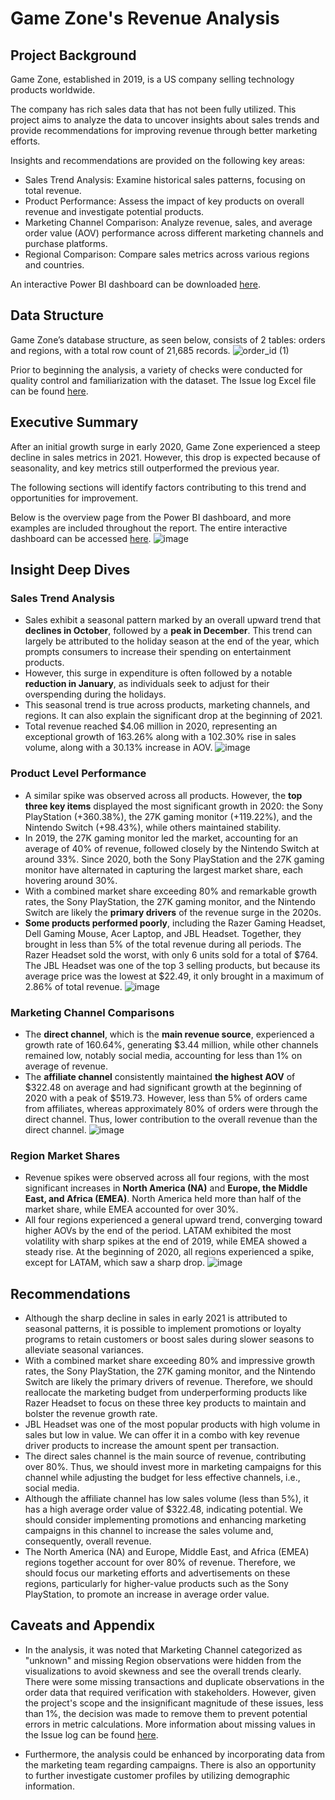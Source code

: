 # Game Zone's Revenue Analysis
## Project Background

Game Zone, established in 2019, is a US company selling technology products worldwide.

The company has rich sales data that has not been fully utilized. This project aims to analyze the data to uncover insights about sales trends and provide recommendations for improving revenue through better marketing efforts.

Insights and recommendations are provided on the following key areas:

- Sales Trend Analysis: Examine historical sales patterns, focusing on total revenue.
- Product Performance: Assess the impact of key products on overall revenue and investigate potential products.
- Marketing Channel Comparison: Analyze revenue, sales, and average order value (AOV) performance across different marketing channels and purchase platforms.
- Regional Comparison: Compare sales metrics across various regions and countries.

An interactive Power BI dashboard can be downloaded [here](https://github.com/ntma23/gamezone_revenue/blob/main/game%20zone.pbix).

## Data Structure

Game Zone’s database structure, as seen below, consists of 2 tables: orders and regions, with a total row count of 21,685 records.
![order_id (1)](https://github.com/user-attachments/assets/bf640081-170b-45b3-b541-c0368d3d044a)


Prior to beginning the analysis, a variety of checks were conducted for quality control and familiarization with the dataset. The Issue log Excel file can be found [here](https://github.com/ntma23/gamezone_revenue/blob/main/Game%20Zone_Issue%20Log.xlsx).

## Executive Summary

After an initial growth surge in early 2020, Game Zone experienced a steep decline in sales metrics in 2021. However, this drop is expected because of seasonality, and key metrics still outperformed the previous year.

The following sections will identify factors contributing to this trend and opportunities for improvement.

Below is the overview page from the Power BI dashboard, and more examples are included throughout the report. The entire interactive dashboard can be accessed [here](https://github.com/ntma23/gamezone_revenue/blob/main/game%20zone.pbix).
![image](https://github.com/user-attachments/assets/57ab1c29-f5e9-44cb-b4a4-fe55d7cc9376)


## Insight Deep Dives

### Sales Trend Analysis

- Sales exhibit a seasonal pattern marked by an overall upward trend that **declines in October**, followed by a **peak in December**. This trend can largely be attributed to the holiday season at the end of the year, which prompts consumers to increase their spending on entertainment products.
- However, this surge in expenditure is often followed by a notable **reduction in January**, as individuals seek to adjust for their overspending during the holidays.
- This seasonal trend is true across products, marketing channels, and regions. It can also explain the significant drop at the beginning of 2021.
- Total revenue reached $4.06 million in 2020, representing an exceptional growth of 163.26% along with a 102.30% rise in sales volume, along with a 30.13% increase in AOV.
![image](https://github.com/user-attachments/assets/9ccea85f-488c-4bf7-814f-e8213529c324)


### Product Level Performance

- A similar spike was observed across all products. However, the **top three key items** displayed the most significant growth in 2020: the Sony PlayStation (+360.38%), the 27K gaming monitor (+119.22%), and the Nintendo Switch (+98.43%), while others maintained stability.
- In 2019, the 27K gaming monitor led the market, accounting for an average of 40% of revenue, followed closely by the Nintendo Switch at around 33%. Since 2020, both the Sony PlayStation and the 27K gaming monitor have alternated in capturing the largest market share, each hovering around 30%.
- With a combined market share exceeding 80% and remarkable growth rates, the Sony PlayStation, the 27K gaming monitor, and the Nintendo Switch are likely the **primary drivers** of the revenue surge in the 2020s.
- **Some products performed poorly**, including the Razer Gaming Headset, Dell Gaming Mouse, Acer Laptop, and JBL Headset. Together, they brought in less than 5% of the total revenue during all periods. The Razer Headset sold the worst, with only 6 units sold for a total of $764. The JBL Headset was one of the top 3 selling products, but because its average price was the lowest at $22.49, it only brought in a maximum of 2.86% of total revenue.
![image](https://github.com/user-attachments/assets/b6b65718-d7f9-49a1-b4e6-075fafa3237e)



### Marketing Channel Comparisons

- The **direct channel**, which is the **main revenue source**, experienced a growth rate of 160.64%, generating $3.44 million, while other channels remained low, notably social media, accounting for less than 1% on average of revenue.
- The **affiliate channel** consistently maintained **the highest AOV** of $322.48 on average and had significant growth at the beginning of 2020 with a peak of $519.73. However, less than 5% of orders came from affiliates, whereas approximately 80% of orders were through the direct channel. Thus, lower contribution to the overall revenue than the direct channel.
![image](https://github.com/user-attachments/assets/b6583135-4248-488a-96b7-ae8d48865ab3)



### Region Market Shares

- Revenue spikes were observed across all four regions, with the most significant increases in **North America (NA)** and **Europe, the Middle East, and Africa (EMEA)**. North America held more than half of the market share, while EMEA accounted for over 30%.
- All four regions experienced a general upward trend, converging toward higher AOVs by the end of the period. LATAM exhibited the most volatility with sharp spikes at the end of 2019, while EMEA showed a steady rise. At the beginning of 2020, all regions experienced a spike, except for LATAM, which saw a sharp drop.
![image](https://github.com/user-attachments/assets/2efa63e8-8534-4b82-ae15-843b16ced735)



## Recommendations

- Although the sharp decline in sales in early 2021 is attributed to seasonal patterns, it is possible to implement promotions or loyalty programs to retain customers or boost sales during slower seasons to alleviate seasonal variances.
- With a combined market share exceeding 80% and impressive growth rates, the Sony PlayStation, the 27K gaming monitor, and the Nintendo Switch are likely the primary drivers of revenue. Therefore, we should reallocate the marketing budget from underperforming products like Razer Headset to focus on these three key products to maintain and bolster the revenue growth rate.
- JBL Headset was one of the most popular products with high volume in sales but low in value. We can offer it in a combo with key revenue driver products to increase the amount spent per transaction.
- The direct sales channel is the main source of revenue, contributing over 80%. Thus, we should invest more in marketing campaigns for this channel while adjusting the budget for less effective channels, i.e., social media.
- Although the affiliate channel has low sales volume (less than 5%), it has a high average order value of $322.48, indicating potential. We should consider implementing promotions and enhancing marketing campaigns in this channel to increase the sales volume and, consequently, overall revenue.
- The North America (NA) and Europe, Middle East, and Africa (EMEA) regions together account for over 80% of revenue. Therefore, we should focus our marketing efforts and advertisements on these regions, particularly for higher-value products such as the Sony PlayStation, to promote an increase in average order value.

## Caveats and Appendix

- In the analysis, it was noted that Marketing Channel categorized as "unknown" and missing Region observations were hidden from the visualizations to avoid skewness and see the overall trends clearly. There were some missing transactions and duplicate observations in the order data that required verification with stakeholders. However, given the project's scope and the insignificant magnitude of these issues, less than 1%, the decision was made to remove them to prevent potential errors in metric calculations. More information about missing values in the Issue log can be found [here](https://github.com/ntma23/gamezone_revenue/blob/main/Game%20Zone_Issue%20Log.xlsx).

- Furthermore, the analysis could be enhanced by incorporating data from the marketing team regarding campaigns. There is also an opportunity to further investigate customer profiles by utilizing demographic information.
